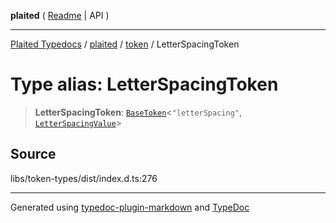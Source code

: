**plaited** ( [Readme](../../README.md) \| API )

***

[Plaited Typedocs](../../../modules.md) / [plaited](../../modules.md) / [token](../README.md) / LetterSpacingToken

# Type alias: LetterSpacingToken

> **LetterSpacingToken**: [`BaseToken`](BaseToken.md)\<`"letterSpacing"`, [`LetterSpacingValue`](LetterSpacingValue.md)\>

## Source

libs/token-types/dist/index.d.ts:276

***

Generated using [typedoc-plugin-markdown](https://www.npmjs.com/package/typedoc-plugin-markdown) and [TypeDoc](https://typedoc.org/)
